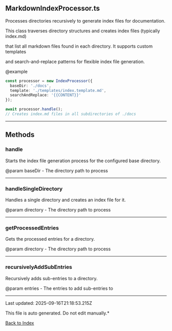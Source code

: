 ## MarkdownIndexProcessor.ts





 Processes directories recursively to generate index files for documentation.



 This class traverses directory structures and creates index files (typically index.md)

 that list all markdown files found in each directory. It supports custom templates

 and search-and-replace patterns for flexible index file generation.



 @example

 ```typescript
 const processor = new IndexProcessor({
   baseDir: './docs',
   template: './templates/index.template.md',
   searchAndReplace: '{{CONTENT}}'
 });

 await processor.handle();
 // Creates index.md files in all subdirectories of ./docs
 ```
 



---



## Methods



### **handle**

 Starts the index file generation process for the configured base directory.

 

 @param baseDir - The directory path to process

 



---



### **handleSingleDirectory**

 Handles a single directory and creates an index file for it.

 

 @param directory - The directory path to process

 



---



### **getProcessedEntries**

 Gets the processed entries for a directory.

 

 @param directory - The directory path to process

 



---



### **recursivelyAddSubEntries**

 Recursively adds sub-entries to a directory.

 

 @param entries - The entries to add sub-entries to

 



---



Last updated: 2025-09-16T21:18:53.215Z



This file is auto generated. Do not edit manually.*



[Back to Index](./index.md)